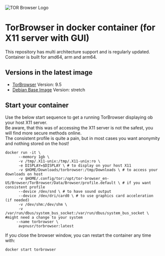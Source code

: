 ![TOR Browser Logo](https://www.macupdate.com/images/icons256/17679.png)

**TorBrowser in docker container (for X11 server with GUI)**
===

This repository has multi architecture support and is regularly updated.    
Container is built for amd64, arm and arm64.

Versions in the latest image
-----
- [TorBrowser](https://www.torproject.org/ "TOR Project Homepage") Version: 9.5
- [Debian Base Image](https://hub.docker.com/_/debian "Debian Docker Repo") Version: stretch

Start your container
-----
Use the below start sequence to get a running TorBrowser displaying ob your host X11 server.   
Be aware, that this was of accessing the X11 server is not the safest, you will find more secure methods online.  
The consistent profile is quite a pain, but in most cases you want anonymity and nothing stored on the host!

```
docker run -it \
      --memory 1gb \
      -v /tmp/.X11-unix:/tmp/.X11-unix:ro \
      -e DISPLAY=$DISPLAY \ # to display on your host X11
      -v $HOME/Downloads/torbrowser:/tmp/Downloads \ # to access your downloads on host
      -v $HOME/.config/tor:/opt/tor-browser_en-US/Browser/TorBrowser/Data/Browser/profile.default \ # if you want consistent profile
      --device /dev/snd \ # to have sound output
      --device /dev/dri/card0 \ # to use graphics card acceleration (if needed)
      -v /dev/shm:/dev/shm \ 
      -v /var/run/dbus/system_bus_socket:/var/run/dbus/system_bus_socket \ #might need a change to your system
     --name torbrowser \
      avpnusr/torbrowser:latest
```
   
If you close the browser window, you can restart the container any time with:     
```
docker start torbrowser
```
